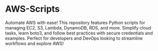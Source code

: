 # AWS-Scripts
Automate AWS with ease! This repository features Python scripts for managing EC2, S3, Lambda, DynamoDB, RDS, and more. Simplify cloud tasks, learn boto3, and follow best practices with secure credentials and examples. Perfect for developers and DevOps looking to streamline workflows and explore AWS!
